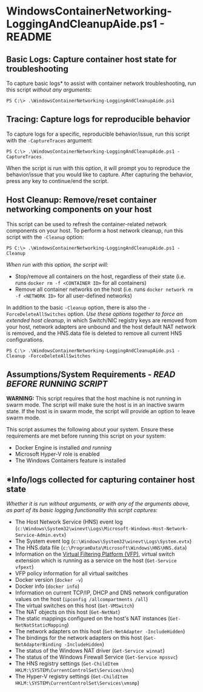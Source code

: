 # WindowsContainerNetworking-LoggingAndCleanupAide.ps1 - README
## Basic Logs: Capture container host state for troubleshooting
To capture basic logs\* to assist with container network troubleshooting, run this script *without any arguments*: 
```
PS C:\> .\WindowsContainerNetworking-LoggingAndCleanupAide.ps1
```

## Tracing: Capture logs for reproducible behavior
To capture logs for a specific, reproducible behavior/issue, run this script with the `-CaptureTraces` argument:
```
PS C:\> .\WindowsContainerNetworking-LoggingAndCleanupAide.ps1 -CaptureTraces
```
When the script is run with this option, it will prompt you to reproduce the behavior/issue that you would like to capture. After capturing the behavior, press any key to continue/end the script.

## Host Cleanup: Remove/reset container networking components on your host
This script can be used to refresh the container-related network components on your host. To perform a host network cleanup, run this script with the `-Cleanup` option:
```
PS C:\> .\WindowsContainerNetworking-LoggingAndCleanupAide.ps1 -Cleanup
```
*When run with this option, the script will:*
- Stop/remove all containers on the host, regardless of their state (i.e. runs `docker rm -f <CONTAINER ID>` for all containers)
- Remove all container networks on the host (i.e. runs `docker network rm -f <NETWORK ID>` for all user-defined networks)

In addition to the basic `-Cleanup` option, there is also the `-ForceDeleteAllSwitches` option. *Use these options together to force an extended host cleanup*, in which Switch/NIC registry keys are removed from your host, network adapters are unbound and the host default NAT network is removed, and the HNS.data file is deleted to remove all current HNS configurations.
```
PS C:\> .\WindowsContainerNetworking-LoggingAndCleanupAide.ps1 -Cleanup -ForceDeleteAllSwitches
```
## Assumptions/System Requirements - *READ BEFORE RUNNING SCRIPT*

**WARNING:** This script requires that the host machine is not running in swarm mode. The script will make sure the host is in an inactive swarm state. If the host is in swarm mode, the script will provide an option to leave swarm mode.

This script assumes the following about your system. Ensure these requirements are met before running this script on your system:
- Docker Engine is installed *and running* 
- Microsoft Hyper-V role is enabled 
- The Windows Containers feature is installed

## \*Info/logs collected for capturing container host state
*Whether it is run without arguments, or with any of the arguments above, as part of its basic logging functionality this script captures:*
- The Host Network Service (HNS) event log (`c:\Windows\System32\winevt\Logs\Microsoft-Windows-Host-Network-Service-Admin.evtx`)
- The System event log (`c:\Windows\System32\winevt\Logs\System.evtx`)
- The HNS.data file (`c:\ProgramData\Microsoft\Windows\HNS\HNS.data`)
- Information on the [Virtual Filtering Platform (VFP)](https://www.microsoft.com/en-us/research/project/azure-virtual-filtering-platform/), virtual switch extension which is running as a service on the host (`Get-Service vfpext`)
- VFP policy information for all virtual switches 
- Docker version (`docker -v`)
- Docker info (`docker info`)
- Information on current TCP/IP, DHCP and DNS network configuration values on the host (`ipconfig /allcompartments /all`)
- The virtual switches on this host (`Get-VMSwitch`)
- The NAT objects on this host (`Get-NetNat`)
- The static mappings configured on the host's NAT instances (`Get-NetNatStaticMapping`)
- The network adapters on this host (`Get-NetAdapter -IncludeHidden`)
- The bindings for the network adapters on this host (`Get-NetAdapterBinding -IncludeHidden`)
- The status of the Windows NAT driver (`Get-Service winnat`)
- The status of the Windows Firewall Service (`Get-Service mpssvc`)
- The HNS registry settings (`Get-ChildItem HKLM:\SYSTEM\CurrentControlSet\Services\hns`)
- The Hyper-V registry settings (`Get-ChildItem HKLM:\SYSTEM\CurrentControlSet\Services\vmsmp`)



